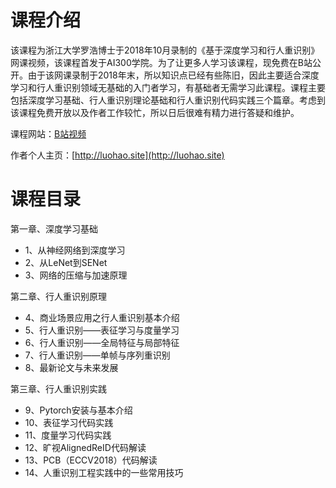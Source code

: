 # 课程介绍

该课程为浙江大学罗浩博士于2018年10月录制的《基于深度学习和行人重识别》网课视频，该课程首发于AI300学院。为了让更多人学习该课程，现免费在B站公开。由于该网课录制于2018年末，所以知识点已经有些陈旧，因此主要适合深度学习和行人重识别领域无基础的入门者学习，有基础者无需学习此课程。课程主要包括深度学习基础、行人重识别理论基础和行人重识别代码实践三个篇章。考虑到该课程免费开放以及作者工作较忙，所以日后很难有精力进行答疑和维护。

课程网站：[B站视频](https://www.bilibili.com/video/BV1Pg4y1q7sN/)

作者个人主页：[http://luohao.site](http://luohao.site)

# 课程目录

第一章、深度学习基础

- 1、从神经网络到深度学习
- 2、从LeNet到SENet
- 3、网络的压缩与加速原理

第二章、行人重识别原理
- 4、商业场景应用之行人重识别基本介绍
- 5、行人重识别——表征学习与度量学习
- 6、行人重识别——全局特征与局部特征
- 7、行人重识别——单帧与序列重识别
- 8、最新论文与未来发展

第三章、行人重识别实践
- 9、Pytorch安装与基本介绍
- 10、表征学习代码实践
- 11、度量学习代码实践
- 12、旷视AlignedReID代码解读
- 13、PCB（ECCV2018）代码解读
- 14、人重识别工程实践中的一些常用技巧

